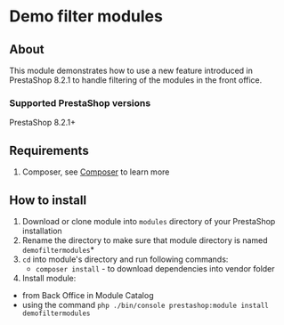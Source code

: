 # Demo filter modules

## About

This module demonstrates how to use a new feature introduced in PrestaShop 8.2.1 to handle filtering of the modules in the front office.

### Supported PrestaShop versions

PrestaShop 8.2.1+

## Requirements

 1. Composer, see [Composer](https://getcomposer.org/) to learn more

## How to install

 1. Download or clone module into `modules` directory of your PrestaShop installation
 2. Rename the directory to make sure that module directory is named `demofiltermodules`*
 3. `cd` into module's directory and run following commands:
     - `composer install` - to download dependencies into vendor folder
 4. Install module:
  - from Back Office in Module Catalog
  - using the command `php ./bin/console prestashop:module install demofiltermodules`
